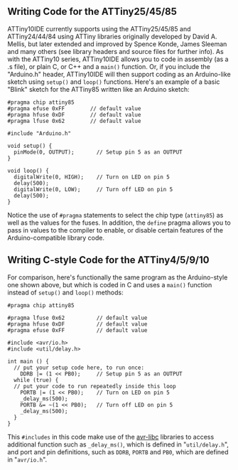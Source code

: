## Writing Code for the ATTiny25/45/85

ATTiny10IDE currently supports using the ATTiny25/45/85 and ATTiny24/44/84 using ATTiny libraries originally developed by David A. Mellis, but later extended and improved by Spence Konde, James Sleeman and many others (see library headers and source files for further info).  As with the ATTiny10 series, ATTiny10IDE allows you to code in assembly (as a .s file), or plain C, or C++ and a `main()` function.  Or, if you include the "Arduino.h" header, ATTiny10IDE will then support coding as an Arduino-like sketch using `setup()` and `loop()` functions.  Here's an example of a basic "Blink" sketch for the ATTiny85 written like an Arduino sketch:

    #pragma chip attiny85
    #pragma efuse 0xFF        // default value
    #pragma hfuse 0xDF        // default value
    #pragma lfuse 0x62        // default value
    
    #include "Arduino.h"
    
    void setup() {
      pinMode(0, OUTPUT);       // Setup pin 5 as an OUTPUT
    }
    
    void loop() {
      digitalWrite(0, HIGH);    // Turn on LED on pin 5
      delay(500);
      digitalWrite(0, LOW);     // Turn off LED on pin 5
      delay(500);
    }

Notice the use of `#pragma` statements to select the chip type (`attiny85`) as well as the values for the fuses.  In addition, the `define` pragma allows you to pass in values to the compiler to enable, or disable certain features of the Arduino-compatible library code. 

## Writing C-style Code for the ATTiny4/5/9/10

For comparison, here's functionally the same program as the Arduino-style one shown above, but which is coded in C and uses a `main()` function instead of `setup()` and `loop()` methods:

    #pragma chip attiny85
    
    #pragma lfuse 0x62          // default value
    #pragma hfuse 0xDF          // default value
    #pragma efuse 0xFF          // default value
    
    #include <avr/io.h>
    #include <util/delay.h>
    
    int main () {
      // put your setup code here, to run once:
        DDRB |= (1 << PB0);     // Setup pin 5 as an OUTPUT
      while (true) {
      // put your code to run repeatedly inside this loop
        PORTB |= (1 << PB0);    // Turn on LED on pin 5
        _delay_ms(500);
        PORTB &= ~(1 << PB0);   // Turn off LED on pin 5
        _delay_ms(500);
      }
    }
    
This `#includes` in this code make use of the [avr-libc](https://www.nongnu.org/avr-libc/) libraries to access additional function such as `_delay_ms()`, which is defined in "`util/delay.h`", and port and pin definitions, such as `DDRB`, `PORTB` and `PB0`, which are defined in "`avr/io.h`".
